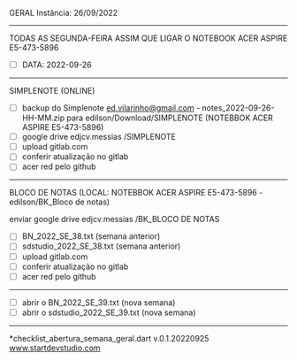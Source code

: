 <CHECKLIST ABERTURA DA SEMANA> GERAL
Instância: 26/09/2022

-----------------------------------------------------------------------------
TODAS AS  SEGUNDA-FEIRA ASSIM QUE LIGAR O NOTEBOOK ACER ASPIRE E5-473-5896
- [ ] DATA: 2022-09-26
-----------------------------------------------------------------------------
SIMPLENOTE (ONLINE)
- [ ] backup do Simplenote ed.vilarinho@gmail.com - notes_2022-09-26-HH-MM.zip
      para edilson/Download/SIMPLENOTE (NOTEBBOK ACER ASPIRE E5-473-5896)
- [ ] google drive edjcv.messias /SIMPLENOTE
- [ ] upload gitlab.com
- [ ] conferir atualização no gitlab
- [ ] acer red pelo github
----------------------------------------------------------------------------
BLOCO DE NOTAS (LOCAL: NOTEBBOK ACER ASPIRE E5-473-5896 - edilson/BK_Bloco de notas)

enviar google drive edjcv.messias /BK_BLOCO DE NOTAS
- [ ] BN_2022_SE_38.txt (semana anterior) 
- [ ] sdstudio_2022_SE_38.txt (semana anterior)
- [ ] upload gitlab.com
- [ ] conferir atualização no gitlab
- [ ] acer red pelo github
----------------------------------------------------------------------------
- [ ] abrir o BN_2022_SE_39.txt (nova semana)
- [ ] abrir o sdstudio_2022_SE_39.txt (nova semana)
----------------------------------------------------------------------------
*checklist_abertura_semana_geral.dart v.0.1.20220925
www.startdevstudio.com
